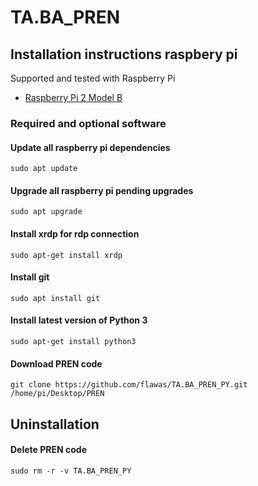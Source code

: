 # TA.BA_PREN

## Installation instructions raspbery pi
Supported and tested with Raspberry Pi
- [Raspberry Pi 2 Model B](https://www.raspberrypi.com/products/raspberry-pi-2-model-b/)
 
### Required and optional software 
#### Update all raspberry pi dependencies
``` 
sudo apt update
``` 
#### Upgrade all raspberry pi pending upgrades
``` 
sudo apt upgrade
``` 
#### Install xrdp for rdp connection
``` 
sudo apt-get install xrdp
```

#### Install git
``` 
sudo apt install git
```
#### Install latest version of Python 3
``` 
sudo apt-get install python3
```

#### Download PREN code
``` 
git clone https://github.com/flawas/TA.BA_PREN_PY.git /home/pi/Desktop/PREN
``` 

## Uninstallation
#### Delete PREN code
``` 
sudo rm -r -v TA.BA_PREN_PY
``` 
